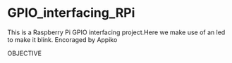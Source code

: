 # GPIO_interfacing_RPi
This is a Raspberry Pi GPIO interfacing project.Here we make use of an led to make it blink.
Encoraged by Appiko

OBJECTIVE
